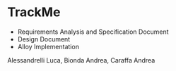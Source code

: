 # TrackMe
- Requirements Analysis and Specification Document
- Design Document
- Alloy Implementation

Alessandrelli Luca, Bionda Andrea, Caraffa Andrea
